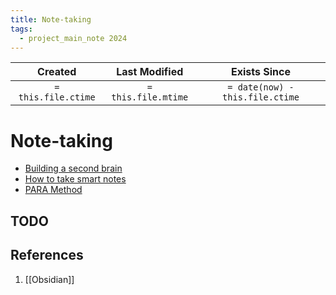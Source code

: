 ```yaml
---
title: Note-taking
tags:
  - project_main_note 2024
---
```

|     Created      |  Last Modified   |       Exists Since        |
|:----------------:|:----------------:|:----------------:|
| `= this.file.ctime` | `= this.file.mtime` | `= date(now) - this.file.ctime`|

# Note-taking
- [Building a second brain](https://www.amazon.com/Building-Second-Brain-Organize-Potential/dp/1982167386)
- [How to take smart notes](https://www.amazon.com/How-Take-Smart-Notes-Nonfiction/dp/1542866502)
- [PARA Method](https://www.google.com/search?q=The+Para+Method%3A+The+Simple+System+for+Organising+Your+Digital+Life+in+Seconds+Tiago+Forte&si=AKbGX_rm9J0lcj7pllsCJ8u3dwNZ9RSgjzzy0LPGq2eDXvPc2LneeaxWeu8iE6BifHaZrw2drG5ebur3wAS4zpFkk0BwtUTnclTDFU-q0X3OV8HEl34_PJs4fdcnWB7A7t6sHC_vh6_AHy5sIirYiQ9AwJo07A2gUPwCp0IjepztLM0lyhKJ5e1jf-d171YpKzVyoSVZbhN57GPyswxfbpUEznH_YLkppC2oDqm-U77wvOGrVaVfgZ2ndjT7glb6SXAp9VoRjD_EWZdIgKsL1pYozJhINX1eOg%3D%3D)
## TODO

## References
1. [[Obsidian]]
